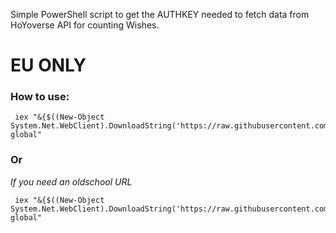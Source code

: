 Simple PowerShell script to get the AUTHKEY needed to fetch data from HoYoverse API for counting Wishes. 

# EU ONLY

### How to use: 
```
 iex "&{$((New-Object System.Net.WebClient).DownloadString('https://raw.githubusercontent.com/DraugDev/GenshinAuthKey/main/auth_key.ps1'))} global"
```
### Or
_If you need an oldschool URL_
```
 iex "&{$((New-Object System.Net.WebClient).DownloadString('https://raw.githubusercontent.com/DraugDev/GenshinAuthKey/main/WishUrl.ps1'))} global"
```
